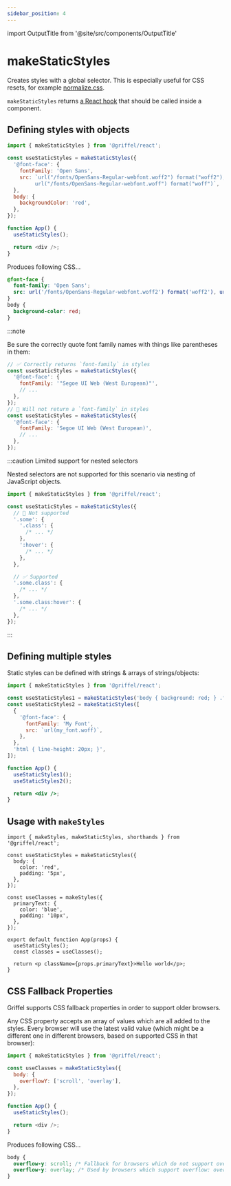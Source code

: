 ```yaml
---
sidebar_position: 4
---
```


import OutputTitle from '@site/src/components/OutputTitle'

# makeStaticStyles

Creates styles with a global selector. This is especially useful for CSS resets, for example [normalize.css](https://github.com/necolas/normalize.css/).

`makeStaticStyles` returns [a React hook](https://reactjs.org/docs/hooks-intro.html) that should be called inside a component.

## Defining styles with objects

```js
import { makeStaticStyles } from '@griffel/react';

const useStaticStyles = makeStaticStyles({
  '@font-face': {
    fontFamily: 'Open Sans',
    src: `url("/fonts/OpenSans-Regular-webfont.woff2") format("woff2"),
         url("/fonts/OpenSans-Regular-webfont.woff") format("woff")`,
  },
  body: {
    backgroundColor: 'red',
  },
});

function App() {
  useStaticStyles();

  return <div />;
}
```

<OutputTitle>Produces following CSS...</OutputTitle>

```css
@font-face {
  font-family: 'Open Sans';
  src: url('/fonts/OpenSans-Regular-webfont.woff2') format('woff2'), url('/fonts/OpenSans-Regular-webfont.woff') format('woff');
}
body {
  background-color: red;
}
```

:::note

Be sure the correctly quote font family names with things like parentheses in them:

```js
// ✅ Correctly returns `font-family` in styles
const useStaticStyles = makeStaticStyles({
  '@font-face': {
    fontFamily: '"Segoe UI Web (West European)"',
    // ...
  },
});
// 🔴 Will not return a `font-family` in styles
const useStaticStyles = makeStaticStyles({
  '@font-face': {
    fontFamily: 'Segoe UI Web (West European)',
    // ...
  },
});
```

:::caution Limited support for nested selectors

Nested selectors are not supported for this scenario via nesting of JavaScript objects.

```js
import { makeStaticStyles } from '@griffel/react';

const useStaticStyles = makeStaticStyles({
  // 🔴 Not supported
  '.some': {
    '.class': {
      /* ... */
    },
    ':hover': {
      /* ... */
    },
  },

  // ✅ Supported
  '.some.class': {
    /* ... */
  },
  '.some.class:hover': {
    /* ... */
  },
});
```

:::

## Defining multiple styles

Static styles can be defined with strings & arrays of strings/objects:

```jsx
import { makeStaticStyles } from '@griffel/react';

const useStaticStyles1 = makeStaticStyles('body { background: red; } .foo { color: green; }');
const useStaticStyles2 = makeStaticStyles([
  {
    '@font-face': {
      fontFamily: 'My Font',
      src: `url(my_font.woff)`,
    },
  },
  'html { line-height: 20px; }',
]);

function App() {
  useStaticStyles1();
  useStaticStyles2();

  return <div />;
}
```

## Usage with `makeStyles`

```tsx
import { makeStyles, makeStaticStyles, shorthands } from '@griffel/react';

const useStaticStyles = makeStaticStyles({
  body: {
    color: 'red',
    padding: '5px',
  },
});

const useClasses = makeStyles({
  primaryText: {
    color: 'blue',
    padding: '10px',
  },
});

export default function App(props) {
  useStaticStyles();
  const classes = useClasses();

  return <p className={props.primaryText}>Hello world</p>;
}
```

## CSS Fallback Properties

Griffel supports CSS fallback properties in order to support older browsers.

Any CSS property accepts an array of values which are all added to the styles.
Every browser will use the latest valid value (which might be a different one in different browsers, based on supported CSS in that browser):

```js
import { makeStaticStyles } from '@griffel/react';

const useClasses = makeStaticStyles({
  body: {
    overflowY: ['scroll', 'overlay'],
  },
});

function App() {
  useStaticStyles();

  return <div />;
}
```

<OutputTitle>Produces following CSS...</OutputTitle>

```css
body {
  overflow-y: scroll; /* Fallback for browsers which do not support overflow: overlay */
  overflow-y: overlay; /* Used by browsers which support overflow: overlay */
}
```